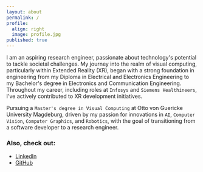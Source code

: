 ```yaml
---
layout: about
permalink: /
profile:
  align: right
  image: profile.jpg
published: true
---
```


I am an aspiring research engineer, passionate about technology's potential to tackle societal challenges. My journey into the realm of visual computing, particularly within Extended Reality (XR), began with a strong foundation in engineering from my Diploma in Electrical and Electronics Engineering to my Bachelor's degree in Electronics and Communication Engineering. Throughout my career, including roles at `Infosys` and `Siemens Healthineers`, I've actively contributed to XR development initiatives.

Pursuing a `Master's degree in Visual Computing` at Otto von Guericke University Magdeburg, driven by my passion for innovations in `AI`, `Computer Vision`, `Computer Graphics`, and `Robotics`, with the goal of transitioning from a software developer to a research engineer.

### Also, check out:

- [LinkedIn](https://www.linkedin.com/in/prakashpandi/)
- [GitHub](https://github.com/prakashpandi)
